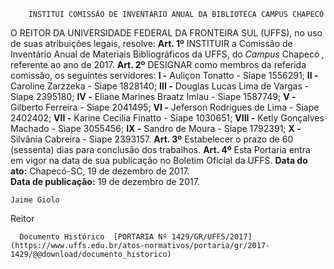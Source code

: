         INSTITUI COMISSÃO DE INVENTÁRIO ANUAL DA BIBLIOTECA CAMPUS CHAPECÓ  

 O REITOR DA UNIVERSIDADE FEDERAL DA FRONTEIRA SUL (UFFS), no uso de suas atribuições legais, resolve:   **Art. 1º** INSTITUIR a Comissão de Inventário Anual de Materiais Bibliográficos da UFFS, do *Campus* Chapecó *,* referente ao ano de 2017.   **Art. 2º** DESIGNAR como membros da referida comissão, os seguintes servidores: **I -** Auliçon Tonatto - Siape 1556291; **II -** Caroline Zarzzeka - Siape 1828140; **III -** Douglas Lucas Lima de Vargas - Siape 2395180; **IV -** Eliane Marines Braatz Imlau - Siape 1587749; **V -** Gilberto Ferreira - Siape 2041495; **VI -** Jeferson Rodrigues de Lima - Siape 2402402; **VII -** Karine Cecilia Finatto - Siape 1030651; **VIII -** Ketly Gonçalves Machado - Siape 3055456; **IX -** Sandro de Moura - Siape 1792391; **X -** Silvânia Cabreira - Siape 2393157.   **Art. 3º** Estabelecer o prazo de 60 (sessenta) dias para conclusão dos trabalhos.   **Art. 4º** Esta Portaria entra em vigor na data de sua publicação no Boletim Oficial da UFFS.      **Data do ato:** Chapecó-SC, 19 de dezembro de 2017.   
 **Data de publicação:**  19 de dezembro de 2017. 

    Jaime Giolo   
 Reitor 

      Documento Histórico  [PORTARIA Nº 1429/GR/UFFS/2017](https://www.uffs.edu.br/atos-normativos/portaria/gr/2017-1429/@@download/documento_historico)     
      
